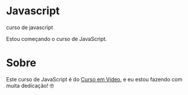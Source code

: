 # Javascript
 curso de javascript
 
 Estou começando o curso de JavaScript.

# Sobre
 Este curso de JavaScript é do <a href="https://www.cursoemvideo.com/">Curso em Vídeo</a>, e eu estou fazendo com muita dedicação! 🤓

